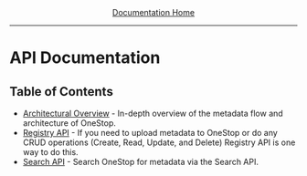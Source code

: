 <div align="center"><a href="/onestop/">Documentation Home</a></div>
<hr>

# API Documentation

## Table of Contents
- [Architectural Overview](architectural-overview) - In-depth overview of the metadata flow and architecture of OneStop.
- [Registry API](registry-api) - If you need to upload metadata to OneStop or do any CRUD operations (Create, Read, Update, and Delete) Registry API is one way to do this. 
- [Search API](search-api) - Search OneStop for metadata via the Search API.
